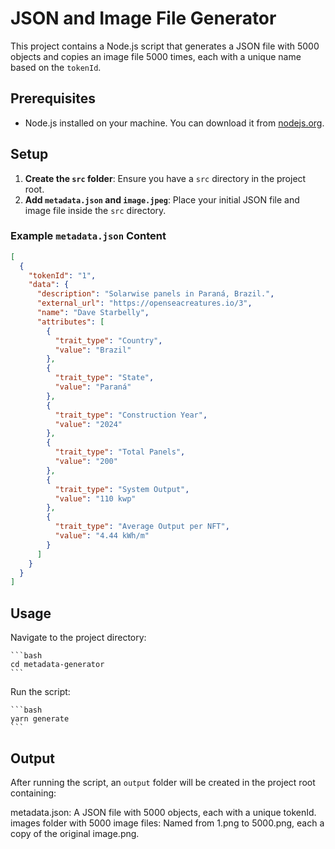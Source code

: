 # JSON and Image File Generator

This project contains a Node.js script that generates a JSON file with 5000 objects and copies an image file 5000 times, each with a unique name based on the `tokenId`.

## Prerequisites

- Node.js installed on your machine. You can download it from [nodejs.org](https://nodejs.org/).

## Setup

1. **Create the `src` folder**: Ensure you have a `src` directory in the project root.
2. **Add `metadata.json` and `image.jpeg`**: Place your initial JSON file and image file inside the `src` directory.

### Example `metadata.json` Content

```json
[
  {
    "tokenId": "1",
    "data": {
      "description": "Solarwise panels in Paraná, Brazil.",
      "external_url": "https://openseacreatures.io/3",
      "name": "Dave Starbelly",
      "attributes": [
        {
          "trait_type": "Country",
          "value": "Brazil"
        },
        {
          "trait_type": "State",
          "value": "Paraná"
        },
        {
          "trait_type": "Construction Year",
          "value": "2024"
        },
        {
          "trait_type": "Total Panels",
          "value": "200"
        },
        {
          "trait_type": "System Output",
          "value": "110 kwp"
        },
        {
          "trait_type": "Average Output per NFT",
          "value": "4.44 kWh/m"
        }
      ]
    }
  }
]
```

## Usage

Navigate to the project directory:

    ```bash
    cd metadata-generator
    ```

Run the script:

    ```bash
    yarn generate
    ```

## Output

After running the script, an `output` folder will be created in the project root containing:

metadata.json: A JSON file with 5000 objects, each with a unique tokenId.
images folder with 5000 image files: Named from 1.png to 5000.png, each a copy of the original image.png.
